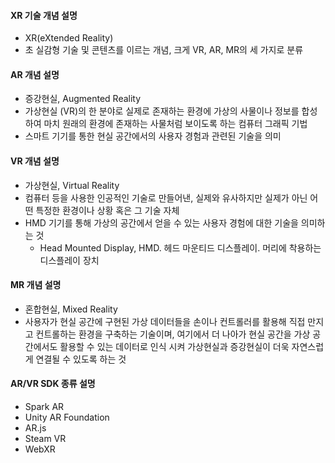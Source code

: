 #### XR 기술 개념 설명

- XR(eXtended Reality)
- 초 실감형 기술 및 콘텐츠를 이르는 개념, 크게 VR, AR, MR의 세 가지로 분류

#### AR 개념 설명

- 증강현실, Augmented Reality
- 가상현실 (VR)의 한 분야로 실제로 존재하는 환경에 가상의 사물이나 정보를 합성하여 마치 원래의 환경에 존재하는 사물처럼 보이도록 하는 컴퓨터 그래픽 기법
- 스마트 기기를 통한 현실 공간에서의 사용자 경험과 관련된 기술을 의미

#### VR 개념 설명

- 가상현실, Virtual Reality
- 컴퓨터 등을 사용한 인공적인 기술로 만들어낸, 실제와 유사하지만 실제가 아닌 어떤 특정한 환경이나 상황 혹은 그 기술 자체
- HMD 기기를 통해 가상의 공간에서 얻을 수 있는 사용자 경험에 대한 기술을 의미하는 것
    - Head Mounted Display, HMD. 헤드 마운티드 디스플레이. 머리에 착용하는 디스플레이 장치

#### MR 개념 설명

- 혼합현실, Mixed Reality
- 사용자가 현실 공간에 구현된 가상 데이터들을 손이나 컨트롤러를 활용해 직접 만지고 컨트롤하는 환경을 구축하는 기술이며, 여기에서 더 나아가 현실 공간을 가상 공간에서도 활용할 수 있는 데이터로 인식 시켜 가상현실과 증강현실이 더욱 자연스럽게 연결될 수 있도록 하는 것

#### AR/VR SDK 종류 설명

- Spark AR
- Unity AR Foundation
- AR.js
- Steam VR
- WebXR
